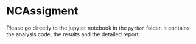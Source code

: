 # NCAssigment

Please go directly to the jupyter notebook in the ```python``` folder. It contains the analysis code, the results and the detailed report.